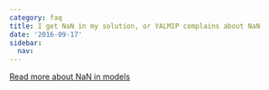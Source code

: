 ```yaml
---
category: faq
title: I get NaN in my solution, or YALMIP complains about NaN
date: '2016-09-17'
sidebar:
  nav:
---
```


[Read more about NaN in models](/naninmodel)
